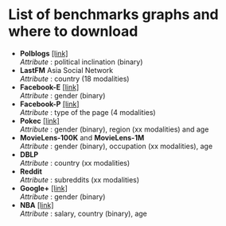 # List of benchmarks graphs and where to download

- **Polblogs** [[link]](https///)  
*Attribute* : political inclination (binary)
- **LastFM** Asia Social Network   
*Attribute* : country (18 modalities)
- **Facebook-E** [[link]](https://snap.stanford.edu/data/ego-Facebook.html)  
*Attribute* : gender (binary)
- **Facebook-P**  [[link]](https://snap.stanford.edu/data/facebook-large-page-page-network.html)  
*Attribute* : type of the page (4 modalities)
- **Pokec** [[link]](https://github.com/EnyanDai/FairGNN/tree/main/dataset)   
*Attribute* : gender (binary), region (xx modalities) and age
- **MovieLens-100K** and **MovieLens-1M**  
*Attribute* : gender (binary), occupation (xx modalities), age
- **DBLP**  
*Attribute* : country (xx modalities)
- **Reddit**  
*Attribute* : subreddits (xx modalities)
- **Google+** [[link]](https://snap.stanford.edu/data/ego-Gplus.html)  
*Attribute* : gender (binary)
- **NBA** [[link]](https://github.com/EnyanDai/FairGNN/tree/main/dataset)     
*Attribute* : salary, country (binary), age
